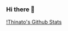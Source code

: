 ### Hi there 👋

[!Thinato's Github Stats](https://github-readme-stats.vercel.app/api/top-langs/?username=Thinato&layout=compact&langs_count=16&theme=chartreuse-dark)

<!--
**Thinato/Thinato** is a ✨ _special_ ✨ repository because its `README.md` (this file) appears on your GitHub profile.

Here are some ideas to get you started:

- 🔭 I’m currently working on ...
- 🌱 I’m currently learning ...
- 👯 I’m looking to collaborate on ...
- 🤔 I’m looking for help with ...
- 💬 Ask me about ...
- 📫 How to reach me: ...
- 😄 Pronouns: ...
- ⚡ Fun fact: ...
-->
